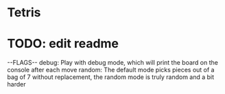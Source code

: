 # Tetris
# TODO: edit readme

--FLAGS--
debug: Play with debug mode, which will print the board on the console after
each move
random: The default mode picks pieces out of a bag of 7 without replacement,
the random mode is truly random and a bit harder
